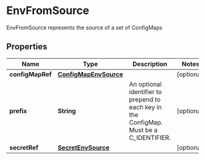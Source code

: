 

# EnvFromSource

EnvFromSource represents the source of a set of ConfigMaps

## Properties

Name | Type | Description | Notes
------------ | ------------- | ------------- | -------------
**configMapRef** | [**ConfigMapEnvSource**](ConfigMapEnvSource.md) |  |  [optional]
**prefix** | **String** | An optional identifier to prepend to each key in the ConfigMap. Must be a C_IDENTIFIER. |  [optional]
**secretRef** | [**SecretEnvSource**](SecretEnvSource.md) |  |  [optional]



